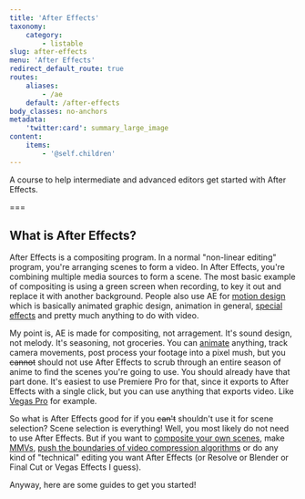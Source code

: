 ```yaml
---
title: 'After Effects'
taxonomy:
    category:
        - listable
slug: after-effects
menu: 'After Effects'
redirect_default_route: true
routes:
    aliases:
        - /ae
    default: /after-effects
body_classes: no-anchors
metadata:
    'twitter:card': summary_large_image
content:
    items:
        - '@self.children'
---
```


A course to help intermediate and advanced editors get started with After Effects.

===

## What is After Effects?

After Effects is a compositing program. In a normal "non-linear editing" program, you're arranging scenes to form a video. In After Effects, you're combining multiple media sources to form a scene. The most basic example of compositing is using a green screen when recording, to key it out and replace it with another background. People also use AE for [motion design](https://www.youtube.com/watch?v=JNGtnkLi5Js) which is basically animated graphic design, animation in general, [special effects](https://www.youtube.com/watch?v=tyixMpuGEL8) and pretty much anything to do with video.

My point is, AE is made for compositing, not arragement. It's sound design, not melody. It's seasoning, not groceries. You can [animate](./animation) anything, track camera movements, post process your footage into a pixel mush, but you ~~cannot~~ should not use After Effects to scrub through an entire season of anime to find the scenes you're going to use. You should already have that part done. It's easiest to use Premiere Pro for that, since it exports to After Effects with a single click, but you can use anything that exports video. Like [Vegas Pro](/vegas-pro) for example.

So what is After Effects good for if you ~~can't~~ shouldn't use it for scene selection? Scene selection is everything! Well, you most likely do not need to use After Effects. But if you want to [composite your own scenes](https://youtu.be/F-i2p4zIxUg), make [MMVs](https://youtu.be/HVSDOZra70o),  [push the boundaries of video compression algorithms](https://youtu.be/Upy-1IeHkLc) or do any kind of "technical" editing you want After Effects (or Resolve or Blender or Final Cut or Vegas Effects I guess).

Anyway, here are some guides to get you started!